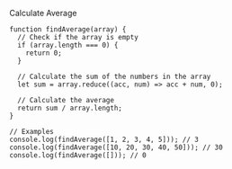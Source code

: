 Calculate Average

    function findAverage(array) {
      // Check if the array is empty
      if (array.length === 0) {
        return 0;
      }
      
      // Calculate the sum of the numbers in the array
      let sum = array.reduce((acc, num) => acc + num, 0);
      
      // Calculate the average
      return sum / array.length;
    }
    
    // Examples
    console.log(findAverage([1, 2, 3, 4, 5])); // 3
    console.log(findAverage([10, 20, 30, 40, 50])); // 30
    console.log(findAverage([])); // 0
